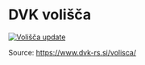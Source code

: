 # DVK volišča

[![Volišča update](https://github.com/stefanb/dvk-volisca/actions/workflows/update.yml/badge.svg)](https://github.com/stefanb/dvk-volisca/actions/workflows/update.yml)

Source: https://www.dvk-rs.si/volisca/
